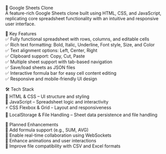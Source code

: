 🎵 Google Sheets Clone<br>
A feature-rich Google Sheets clone built using HTML, CSS, and JavaScript, replicating core spreadsheet functionality with an intuitive and responsive user interface.<br/>

🚀 Key Features<br> 
✅ Fully functional spreadsheet with rows, columns, and editable cells<br> 
✅ Rich text formatting: Bold, Italic, Underline, Font style, Size, and Color<br> 
✅ Text alignment options: Left, Center, Right<br> 
✅ Clipboard support: Copy, Cut, Paste<br> 
✅ Multiple sheet support with tab-based navigation<br> 
✅ Save/load sheets as JSON files<br> 
✅ Interactive formula bar for easy cell content editing<br> 
✅ Responsive and mobile-friendly UI design<br>

🛠 Tech Stack<br>
🎨 HTML & CSS – UI structure and styling<br> 
🎵 JavaScript – Spreadsheet logic and interactivity<br> 
⚡ CSS Flexbox & Grid – Layout and responsiveness<br> 
📌 LocalStorage & File Handling – Sheet data persistence and file handling<br>

🔮 Planned Enhancements<br> 
🔹 Add formula support (e.g., SUM, AVG)<br> 
🔹 Enable real-time collaboration using WebSockets<br>
🔹 Enhance animations and user interactions<br> 
🔹 Improve file compatibility with CSV and Excel formats<br>
